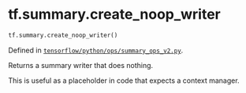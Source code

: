 <div itemscope itemtype="http://developers.google.com/ReferenceObject">
<meta itemprop="name" content="tf.summary.create_noop_writer" />
<meta itemprop="path" content="Stable" />
</div>

# tf.summary.create_noop_writer

``` python
tf.summary.create_noop_writer()
```



Defined in [`tensorflow/python/ops/summary_ops_v2.py`](/code/stable/tensorflow/python/ops/summary_ops_v2.py).

Returns a summary writer that does nothing.

This is useful as a placeholder in code that expects a context manager.